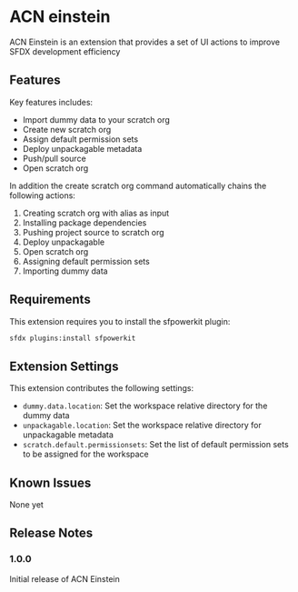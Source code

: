 # ACN einstein

ACN Einstein is an extension that provides a set of UI actions to improve SFDX development efficiency

## Features

Key features includes:
- Import dummy data to your scratch org
- Create new scratch org
- Assign default permission sets
- Deploy unpackagable metadata
- Push/pull source
- Open scratch org

In addition the create scratch org command automatically chains the following actions:
1. Creating scratch org with alias as input
2. Installing package dependencies
3. Pushing project source to scratch org
4. Deploy unpackagable
5. Open scratch org
6. Assigning default permission sets
7. Importing dummy data

## Requirements

This extension requires you to install the sfpowerkit plugin:
```bash
sfdx plugins:install sfpowerkit
```

## Extension Settings

This extension contributes the following settings:

* `dummy.data.location`: Set the workspace relative directory for the dummy data
* `unpackagable.location`: Set the workspace relative directory for unpackagable metadata
* `scratch.default.permissionsets`: Set the list of default permission sets to be assigned for the workspace

## Known Issues

None yet

## Release Notes

### 1.0.0

Initial release of ACN Einstein
